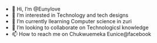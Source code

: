 - 👋 Hi, I’m @Eunylove
- 👀 I’m interested in Technology and tech designs
- 🌱 I’m currently llearning Computer science in zuri
- 💞️ I’m looking to collaborate on Technologicsl knowledge
- 📫 How to reach me on Chukwuemeka Eunice@facebook

<!---
Eunylove/Eunylove is a ✨ special ✨ repository because its `README.md` (this file) appears on your GitHub profile.
You can click the Preview link to take a look at your changes.
--->
